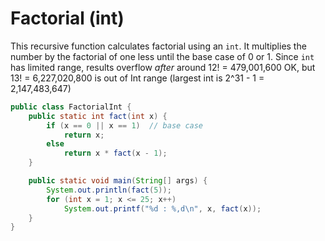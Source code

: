# Factorial (int)

This recursive function calculates factorial using an `int`. It multiplies the number by the factorial of one less until the base case of 0 or 1. Since `int` has limited range, results overflow *after* around 12! = 479,001,600 OK, but 13! = 6,227,020,800 is out of Int range (largest int is 2^31 - 1 = 2,147,483,647)


```java
public class FactorialInt {
    public static int fact(int x) {
        if (x == 0 || x == 1)  // base case
            return x;
        else
            return x * fact(x - 1);
    }

    public static void main(String[] args) {
        System.out.println(fact(5));
        for (int x = 1; x <= 25; x++)
            System.out.printf("%d : %,d\n", x, fact(x));
    }
}
```
